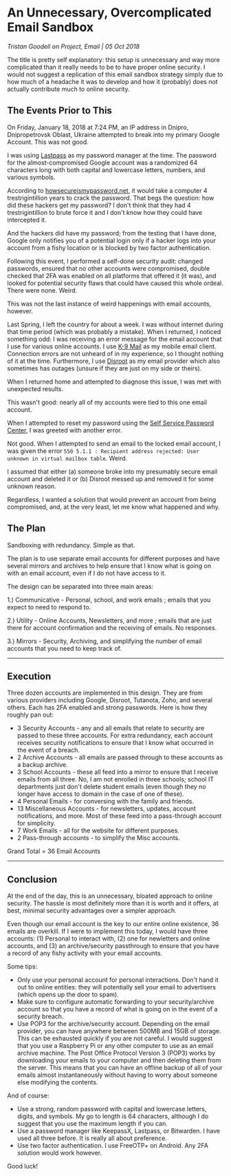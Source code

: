 # An Unnecessary, Overcomplicated Email Sandbox

_Tristan Goodell on Project, Email | 05 Oct 2018_

The title is pretty self explanatory: this setup is unnecessary and way more complicated than it really needs to be to have proper online security. I would not suggest a replication of this email sandbox strategy simply due to how much of a headache it was to develop and how it (probably) does not actually contribute much to online security.

## The Events Prior to This

On Friday, January 18, 2018 at 7:24 PM, an IP address in Dnipro, Dnipropetrovsk Oblast, Ukraine attempted to break into my primary Google Account. This was not good.

I was using [Lastpass](https://www.lastpass.com/) as my password manager at the time. The password for the almost-compromised Google account was a randomized 64 characters long with both capital and lowercase letters, numbers, and various symbols.

According to [howsecureismypassword.net](https://blog.tgoodell.com/an-unnecessary-overcomplicated-email-sandbox/howsecureismypassword.net), it would take a computer 4 trestrigintillion years to crack the password. That begs the question: how did these hackers get my password? I don't think that they had 4 trestrigintillion to brute force it and I don't know how they could have intercepted it.

And the hackers did have my password; from the testing that I have done, Google only notifies you of a potential login only if a hacker logs into your account from a fishy location or is blocked by two factor authentication.  

Following this event, I performed a self-done security audit: changed passwords, ensured that no other accounts were compromised, double checked that 2FA was enabled on all platforms that offered it (it was), and looked for potential security flaws that could have caused this whole ordeal. There were none. Weird.

This was not the last instance of weird happenings with email accounts, however.

Last Spring, I left the country for about a week. I was without internet during that time period (which was probably a mistake). When I returned, I noticed something odd: I was receiving an error message for the email account that I use for various online accounts. I use [K-9 Mail](https://k9mail.github.io/) as my mobile email client. Connection errors are not unheard of in my experience, so I thought nothing of it at the time. Furthermore, I use [Disroot](https://disroot.org/en) as my email provider which also sometimes has outages (unsure if they are just on my side or theirs).

When I returned home and attempted to diagnose this issue, I was met with unexpected results.

This wasn't good: nearly all of my accounts were tied to this one email account.

When I attempted to reset my password using the [Self Service Password Center](https://user.disroot.org/pwm/private/login), I was greeted with another error.

Not good. When I attempted to send an email to the locked email account, I was given the error `550 5.1.1 : Recipient address rejected: User unknown in virtual mailbox table`. Weird.

I assumed that either (a) someone broke into my presumably secure email account and deleted it or (b) Disroot messed up and removed it for some unknown reason.

Regardless, I wanted a solution that would prevent an account from being compromised, and, at the very least, let me know what happened and why.

## The Plan

Sandboxing with redundancy. Simple as that.

The plan is to use separate email accounts for different purposes and have several mirrors and archives to help ensure that I know what is going on with an email account, even if I do not have access to it.

The design can be separated into three main areas:

1.) Communicative - Personal, school, and work emails ; emails that you expect to need to respond to.

2.) Utility - Online Accounts, Newsletters, and more ; emails that are just there for account confirmation and the receiving of emails. No responses.

3.) Mirrors - Security, Archiving, and simplifying the number of email accounts that you need to keep track of.

---

## Execution

Three dozen accounts are implemented in this design. They are from various providers including Google, Disroot, Tutanota, Zoho, and several others. Each has 2FA enabled and strong passwords. Here is how they roughly pan out:

- 3 Security Accounts - any and all emails that relate to security are passed to these three accounts. For extra redundancy, each account receives security notifications to ensure that I know what occurred in the event of a breach.
- 2 Archive Accounts - all emails are passed through to these accounts as a backup archive.
- 3 School Accounts - these all feed into a mirror to ensure that I receive emails from all three. No, I am not enrolled in three schools; school IT departments just don't delete student emails (even though they no longer have access to domain in the case of one of these).
- 4 Personal Emails - for conversing with the family and friends.
- 13 Miscellaneous Accounts - for newsletters, updates, account notifications, and more. Most of these feed into a pass-through account for simplicity.
- 7 Work Emails - all for the website for different purposes.
- 2 Pass-through accounts - to simplify the Misc accounts.

Grand Total = 36 Email Accounts

---

## Conclusion

At the end of the day, this is an unnecessary, bloated approach to online security. The hassle is most definitely more than it is worth and it offers, at best, minimal security advantages over a simpler approach.

Even though our email account is the key to our entire online existence, 36 emails are overkill. If I were to implement this today, I would have three accounts: (1) Personal to interact with, (2) one for newletters and online accounts, and (3) an archive/security passthrough to ensure that you have a record of any fishy activity with your email accounts.

Some tips:

- Only use your personal account for personal interactions. Don't hand it out to online entities: they will potentially sell your email to advertisers (which opens up the door to spam).
- Make sure to configure automatic forwarding to your security/archive account so that you have a record of what is going on in the event of a security breach.
- Use POP3 for the archive/security account. Depending on the email provider, you can have anywhere between 500MB and 15GB of storage. This can be exhausted quickly if you are not careful. I would suggest that you use a Raspberry Pi or any other computer to use as an email archive machine. The Post Office Protocol Version 3 (POP3) works by downloading your emails to your computer and then deleting them from the server. This means that you can have an offline backup of all of your emails almost instantaneously without having to worry about someone else modifying the contents.  

And of course:

- Use a strong, random password with capital and lowercase letters, digits, and symbols. My go to length is 64 characters, although I do suggest that you use the maximum length if you can.
- Use a password manager like KeepassX, Lastpass, or Bitwarden. I have used all three before. It is really all about preference.
- Use two factor authentication. I use FreeOTP+ on Android. Any 2FA solution would work however.

Good luck!
